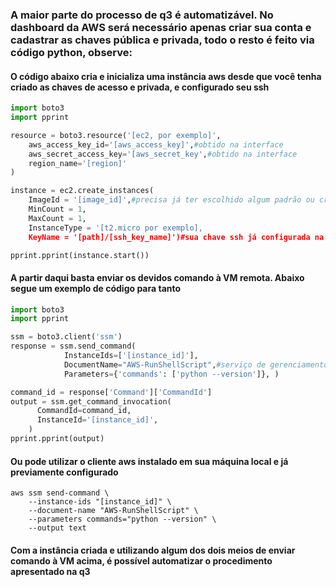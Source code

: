 ### A maior parte do processo de q3 é automatizável. No dashboard da AWS será necessário apenas criar sua conta e cadastrar as chaves pública e privada, todo o resto é feito via código python, observe:


#### O código abaixo cria e inicializa uma instância aws desde que você tenha criado as chaves de acesso e privada, e configurado seu ssh


```python
import boto3
import pprint

resource = boto3.resource('[ec2, por exemplo]',
    aws_access_key_id='[aws_access_key]',#obtido na interface
    aws_secret_access_key='[aws_secret_key',#obtido na interface
    region_name='[region]'
)

instance = ec2.create_instances(
    ImageId = '[image_id]',#precisa já ter escolhido algum padrão ou criado o seu próprio na interface
    MinCount = 1,
    MaxCount = 1,
    InstanceType = '[t2.micro por exemplo],
    KeyName = '[path]/[ssh_key_name]')#sua chave ssh já configurada na interface 

pprint.pprint(instance.start())
```

#### A partir daqui basta enviar os devidos comando à VM remota. Abaixo segue um exemplo de código para tanto

```python
import boto3
import pprint

ssm = boto3.client('ssm')
response = ssm.send_command(
            InstanceIds=['[instance_id]'],
            DocumentName="AWS-RunShellScript",#serviço de gerenciamento a ser configutado previamente na interface
            Parameters={'commands': ['python --version']}, )

command_id = response['Command']['CommandId']
output = ssm.get_command_invocation(
      CommandId=command_id,
      InstanceId='[instance_id]',
    )
pprint.pprint(output)
```

#### Ou pode utilizar o cliente aws instalado em sua máquina local e já previamente configurado

```
aws ssm send-command \
	--instance-ids "[instance_id]" \
	--document-name "AWS-RunShellScript" \
	--parameters commands="python --version" \
	--output text
```

#### Com a instância criada e utilizando algum dos dois meios de enviar comando à VM acima, é possível automatizar o procedimento apresentado na q3